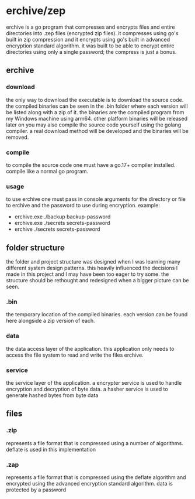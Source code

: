 # erchive/zep

erchive is a go program that compresses and encrypts files and entire directories into .zep files (encrypted zip files).
it compresses using go's built in zip compression and it encrypts using go's built in advanced encryption standard algorithm.
it was built to be able to encrypt entire directories using only a single password; the compress is just a bonus.

## erchive

### download

the only way to download the executable is to download the source code.
the compiled binaries can be seen in the .bin folder where each version will be listed along with a zip of it.
the binaries are the compiled program from my Windows machine using arm64.
other platform binaries will be released later on
you may also compile the source code yourself using the golang compiler.
a real download method will be developed and the binaries will be removed.

### compile

to compile the source code one must have a go.17+ compiler installed.
compile like a normal go program.

### usage

to use erchive one must pass in console arguments for the directory or file to erchive and the password to use during encryption.
example:

- erchive.exe ./backup backup-password
- erchive.exe ./secrets secrets-password
- erchive ./secrets secrets-password

## folder structure

the folder and project structure was designed when I was learning many different system design patterns.
this heavily influenced the decisions I made in this project and I may have been too eager to try some.
the structure should be rethought and redesigned when a bigger picture can be seen.

### .bin

the temporary location of the compiled binaries.
each version can be found here alongside a zip version of each.

### data

the data access layer of the application.
this application only needs to access the file system to read and write the files erchive.

### service

the service layer of the application.
a encrypter service is used to handle encryption and decryption of byte data.
a hasher service is used to generate hashed bytes from byte data

## files

### .zip

represents a file format that is compressed using a number of algorithms. deflate is used in this implementation

### .zap

represents a file format that is compressed using the deflate algorithm and encrypted using the advanced encryption standard algorithm. data is protected by a password
